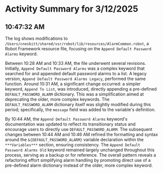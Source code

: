 # Activity Summary for 3/12/2025

## 10:47:32 AM
The log shows modifications to `/Users/cnesbitt/shared/ssr/robot/lib/resources/AlarmCommon.robot`, a Robot Framework resource file, focusing on the `Append Default Password Alarms` keyword.

Between 10:28 AM and 10:33 AM, the file underwent several revisions.  Initially,  `Append Default Password Alarms`  was a complex keyword that searched for and appended default password alarms to a list.  A legacy version, `Append Default Password Alarms Legacy`, performed the same function.  Around 10:31 AM, a significant change occurred: a simpler keyword, `Append To List`, was introduced, directly appending a pre-defined  `DEFAULT_PASSWORD_ALARM` dictionary. This was a simplification aimed at deprecating the older, more complex keywords.  The `DEFAULT_PASSWORD_ALARM` dictionary itself was slightly modified during this period; specifically, the `message` field was added to the variable's definition.

By 10:44 AM, the `Append Default Password Alarms` keyword's documentation was updated to reflect its transitionary status and encourage users to directly use `DEFAULT_PASSWORD_ALARM`. The subsequent changes between 10:44 AM and 10:46 AM refined the formatting and syntax around the `&{DEFAULT_PASSWORD_ALARM}` variable declaration within the `***Variables***` section, ensuring consistency.  The `Append Default Password Alarms Old` keyword remained largely unchanged throughout this process, serving as a backup or for reference.  The overall pattern reveals a refactoring effort simplifying alarm handling by promoting direct use of a pre-defined alarm dictionary instead of the older, more complex keyword.

